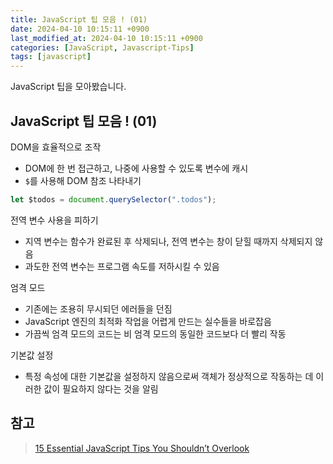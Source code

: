 ```yaml
---
title: JavaScript 팁 모음 ! (01)
date: 2024-04-10 10:15:11 +0900
last_modified_at: 2024-04-10 10:15:11 +0900
categories: [JavaScript, Javascript-Tips]
tags: [javascript]
---
```


JavaScript 팁을 모아봤습니다.

## JavaScript 팁 모음 ! (01)

DOM을 효율적으로 조작

- DOM에 한 번 접근하고, 나중에 사용할 수 있도록 변수에 캐시
- `$`를 사용해 DOM 참조 나타내기

```javascript
let $todos = document.querySelector(".todos");
```

전역 변수 사용을 피하기

- 지역 변수는 함수가 완료된 후 삭제되나, 전역 변수는 창이 닫힐 때까지 삭제되지 않음
- 과도한 전역 변수는 프로그램 속도를 저하시킬 수 있음

엄격 모드

- 기존에는 조용히 무시되던 에러들을 던짐
- JavaScript 엔진의 최적화 작업을 어렵게 만드는 실수들을 바로잡음
- 가끔씩 엄격 모드의 코드는 비 엄격 모드의 동일한 코드보다 더 빨리 작동

기본값 설정

- 특정 속성에 대한 기본값을 설정하지 않음으로써 객체가 정상적으로 작동하는 데 이러한 값이 필요하지 않다는 것을 알림

## 참고

> [15 Essential JavaScript Tips You Shouldn’t Overlook](https://medium.com/@lxs7332/15-essential-javascript-tips-you-shouldnt-overlook-54aa0e6fe997)
